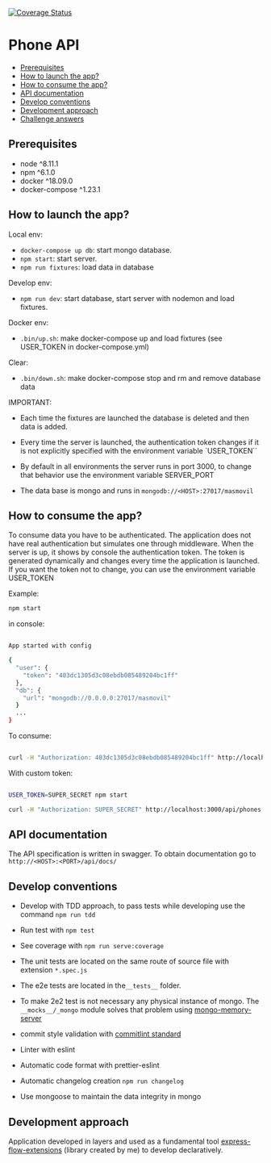 [![Coverage Status](https://coveralls.io/repos/github/madoos/phone-api/badge.svg?branch=develop)](https://coveralls.io/github/madoos/phone-api?branch=develop)

# Phone API

- [Prerequisites](#Prerequisites)
- [How to launch the app?](#How-to-launch-the-app)
- [How to consume the app?](#How-to-launch-the-app)
- [API documentation](#API-documentation)
- [Develop conventions](#Develop-conventions)
- [Development approach](#Development-approach)
- [Challenge answers](CHALLENGE_ANSWERS.md)

## Prerequisites

- node ^8.11.1
- npm ^6.1.0
- docker ^18.09.0
- docker-compose ^1.23.1

## How to launch the app?

Local env:

- `docker-compose up db`: start mongo database.
- `npm start`: start server.
- `npm run fixtures`: load data in database

Develop env:

- `npm run dev`: start database, start server with nodemon and load fixtures.

Docker env:

- `.bin/up.sh`: make docker-compose up and load fixtures (see USER_TOKEN in docker-compose.yml)

Clear:

- `.bin/down.sh`: make docker-compose stop and rm and remove database data

IMPORTANT:

- Each time the fixtures are launched the database is deleted and then data is added.

- Every time the server is launched, the authentication token changes if it is not explicitly specified with the environment variable `USER_TOKEN``
- By default in all environments the server runs in port 3000, to change that behavior use the environment variable SERVER_PORT
- The data base is mongo and runs in `mongodb://<HOST>:27017/masmovil`

## How to consume the app?

To consume data you have to be authenticated.
The application does not have real authentication but simulates one through middleware.
When the server is up, it shows by console the authentication token.
The token is generated dynamically and changes every time the application is launched.
If you want the token not to change, you can use the environment variable USER_TOKEN

Example:

```bash
npm start
```

in console:

```bash

App started with config

{
  "user": {
    "token": "403dc1305d3c08ebdb085489204bc1ff"
  },
  "db": {
    "url": "mongodb://0.0.0.0:27017/masmovil"
  }
  ...
}

```

To consume:

```bash

curl -H "Authorization: 403dc1305d3c08ebdb085489204bc1ff" http://localhost:3000/api/phones

```

With custom token:

```bash

USER_TOKEN=SUPER_SECRET npm start

curl -H "Authorization: SUPER_SECRET" http://localhost:3000/api/phones

```

## API documentation

The API specification is written in swagger. To obtain documentation go to `http://<HOST>:<PORT>/api/docs/`

## Develop conventions

- Develop with TDD approach, to pass tests while developing use the command `npm run tdd`
- Run test with `npm test`
- See coverage with `npm run serve:coverage`
- The unit tests are located on the same route of source file with extension `*.spec.js`
- The e2e tests are located in the`__tests__` folder.
- To make 2e2 test is not necessary any physical instance of mongo. The `__mocks__/_mongo` module solves that problem using [mongo-memory-server](https://www.npmjs.com/package/mongodb-memory-server)

- commit style validation with [commitlint standard](https://github.com/marionebl/commitlint/tree/master/%40commitlint/config-conventional#type-enum)
- Linter with eslint
- Automatic code format with prettier-eslint
- Automatic changelog creation `npm run changelog`
- Use mongoose to maintain the data integrity in mongo

## Development approach

Application developed in layers and used as a fundamental tool [express-flow-extensions](https://github.com/madoos/express-flow-extensions)
(library created by me) to develop declaratively.
